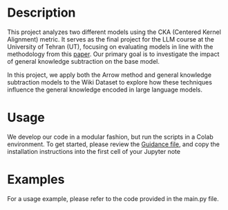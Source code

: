 # Description
This project analyzes two different models using the CKA (Centered Kernel Alignment) metric. It serves as the final project for the LLM
course at the University of Tehran (UT), focusing on evaluating models in line with the methodology
from this [paper](https://arxiv.org/abs/2505.10939). Our primary goal is to investigate the impact of general knowledge subtraction on 
the base model.

In this project, we apply both the Arrow method and general knowledge subtraction models to the Wiki Dataset 
to explore how these techniques influence the general knowledge encoded in large language models.
# Usage
We develop our code in a modular fashion, but run the scripts in a Colab environment.
To get started, please review the [Guidance file](Guidance ), and copy the installation instructions into the first cell of your Jupyter note

# Examples
For a usage example, please refer to the code provided in the main.py file.
